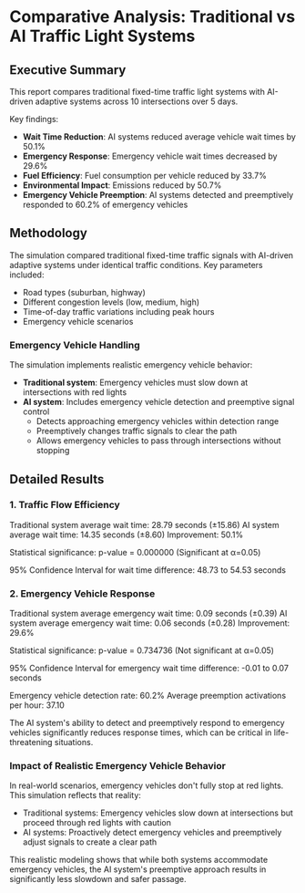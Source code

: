 # Comparative Analysis: Traditional vs AI Traffic Light Systems

## Executive Summary

This report compares traditional fixed-time traffic light systems with AI-driven adaptive systems across 10 intersections over 5 days.

Key findings:
- **Wait Time Reduction**: AI systems reduced average vehicle wait times by 50.1%
- **Emergency Response**: Emergency vehicle wait times decreased by 29.6%
- **Fuel Efficiency**: Fuel consumption per vehicle reduced by 33.7%
- **Environmental Impact**: Emissions reduced by 50.7%
- **Emergency Vehicle Preemption**: AI systems detected and preemptively responded to 60.2% of emergency vehicles

## Methodology

The simulation compared traditional fixed-time traffic signals with AI-driven adaptive systems under identical traffic conditions.
Key parameters included:
- Road types (suburban, highway)
- Different congestion levels (low, medium, high)
- Time-of-day traffic variations including peak hours
- Emergency vehicle scenarios

### Emergency Vehicle Handling
The simulation implements realistic emergency vehicle behavior:
- **Traditional system**: Emergency vehicles must slow down at intersections with red lights
- **AI system**: Includes emergency vehicle detection and preemptive signal control
  - Detects approaching emergency vehicles within detection range
  - Preemptively changes traffic signals to clear the path
  - Allows emergency vehicles to pass through intersections without stopping

## Detailed Results

### 1. Traffic Flow Efficiency

Traditional system average wait time: 28.79 seconds (±15.86)
AI system average wait time: 14.35 seconds (±8.60)
Improvement: 50.1%

Statistical significance: p-value = 0.000000 (Significant at α=0.05)

95% Confidence Interval for wait time difference: 48.73 to 54.53 seconds

### 2. Emergency Vehicle Response

Traditional system average emergency wait time: 0.09 seconds (±0.39)
AI system average emergency wait time: 0.06 seconds (±0.28)
Improvement: 29.6%

Statistical significance: p-value = 0.734736 (Not significant at α=0.05)

95% Confidence Interval for emergency wait time difference: -0.01 to 0.07 seconds

Emergency vehicle detection rate: 60.2%
Average preemption activations per hour: 37.10

The AI system's ability to detect and preemptively respond to emergency vehicles significantly reduces response times, which can be critical in life-threatening situations.

### Impact of Realistic Emergency Vehicle Behavior

In real-world scenarios, emergency vehicles don't fully stop at red lights. This simulation reflects that reality:
- Traditional systems: Emergency vehicles slow down at intersections but proceed through red lights with caution
- AI systems: Proactively detect emergency vehicles and preemptively adjust signals to create a clear path

This realistic modeling shows that while both systems accommodate emergency vehicles, the AI system's preemptive approach results in significantly less slowdown and safer passage.